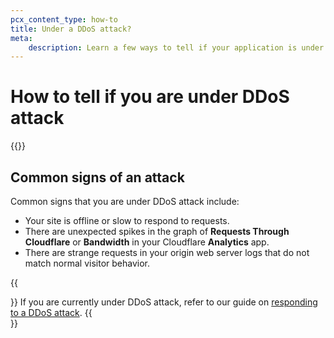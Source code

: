 ```yaml
---
pcx_content_type: how-to
title: Under a DDoS attack?
meta:
    description: Learn a few ways to tell if your application is under a DDoS attack.
---
```


# How to tell if you are under DDoS attack

{{<render file="_ddos-definition-and-diagram.md" productFolder="learning-paths">}}

## Common signs of an attack

Common signs that you are under DDoS attack include:

-   Your site is offline or slow to respond to requests.
-   There are unexpected spikes in the graph of **Requests Through Cloudflare** or **Bandwidth** in your Cloudflare **Analytics** app.
-   There are strange requests in your origin web server logs that do not match normal visitor behavior.

{{<Aside type="note">}}
If you are currently under DDoS attack, refer to our guide on [responding to a DDoS attack](/ddos-protection/best-practices/respond-to-ddos-attacks/).
{{</Aside>}}